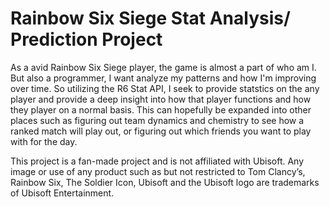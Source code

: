# Rainbow Six Siege Stat Analysis/ Prediction Project
As a avid Rainbow Six Siege player, the game is almost a part of who am I. But also a programmer, I want analyze my patterns and how I'm improving over time. So utilizing the R6 Stat API, I seek to provide statstics on the any player and provide a deep insight into how that player functions and how they player on a normal basis. This can hopefully be expanded into other places such as figuring out team dynamics and chemistry to see how a ranked match will play out, or figuring out which friends you want to play with for the day. 

This project is a fan-made project and is not affiliated with Ubisoft. Any image or use of any product such as but not restricted to Tom Clancy’s, Rainbow Six, The Soldier Icon, Ubisoft and the Ubisoft logo are trademarks of Ubisoft Entertainment.
